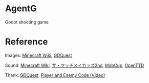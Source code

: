 # AgentG
Godot shooting game

# Reference
Images: [Minecraft Wiki](https://minecraft.fandom.com/), [GDQuest](https://github.com/GDQuest/godot-beginner-2d-platformer/tree/1.1.0)

Sound: [Minecraft Wiki](https://minecraft.fandom.com/), [ザ・マッチメイカァズ2nd](http://osabisi.sakura.ne.jp/m2/), [MobCup](https://mobcup.net/), [OpenTTD](https://github.com/OpenTTD/OpenTTD)

Thank: [GDQuest](https://github.com/GDQuest/godot-beginner-2d-platformer/tree/1.1.0), [Player and Enemy Code (Video)](https://www.youtube.com/watch?v=Mc13Z2gboEk)
